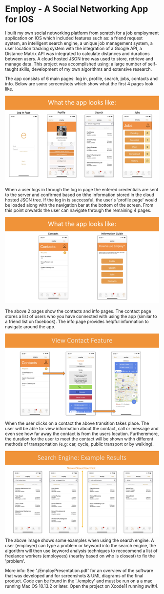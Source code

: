 # Employ - A Social Networking App for IOS 

I built my own social networking platform from scratch for a job employment application on IOS which included features such as: a friend request system, an intelligent search engine, a unique job management system, a user location tracking system with the integration of a Google API, a Distance Matrix API was integrated to calculate distances and durations between users. A cloud hosted JSON tree was used to store, retrieve and manage data. This project was accomplished using: a large number of self-taught skills, development of my own algorithms and extensive research.

The app consists of 6 main pages: log in, profile, search, jobs, contacts and info.
Below are some screenshots which show what the first 4 pages look like.

![alt text](https://github.com/HarrishanSK/SocialNetworkingAppForIOS/blob/master/images/image1.png)

When a user logs in through the log in page the entered credentials are sent to the server and confirmed based on thhe information stored in the cloud hosted JSON tree. If the log in is successful, the user's 'profile page' would be loaded along with the navigation bar at the bottom of the screen. From this point onwards the user can navigate through the remaining 4 pages.

![alt text](https://github.com/HarrishanSK/SocialNetworkingAppForIOS/blob/master/images/image2.png)

The above 2 pages show the contacts and info pages. The contact page stores a list of users who you have connected with using the app (similar to a friend list on facebook). The info page provides helpful information to navigate around the app.

![alt text](https://github.com/HarrishanSK/SocialNetworkingAppForIOS/blob/master/images/image4.png)
When the user clicks on a contact the above transition takes place. The user will be able to: view information about the contact, call or message and even see how far away the contact is from the users location. Furtheremore, the duration for the user to meet the contact will be shown withh different methods of transportation (e.g: car, cycle, public transport or by walking).

![alt text](https://github.com/HarrishanSK/SocialNetworkingAppForIOS/blob/master/images/image3.png)
The above image shows some examples when using the search engine. A user (employer) can type a problem or keyword into the search engine, the algorithm will then use keyword analysis techniques to recocomend a list of freelance workers (employees) (nearby based on who is closest) to fix the 'problem'.


More info:
See './EmployPresentation.pdf' for an overview of the software that was developed and for screenshots & UML diagrams of the final product.
Code can be found in the './employ' and must be run on a a mac running Mac OS 10.13.2 or later.
Open the project on Xcode11 running swift4.

